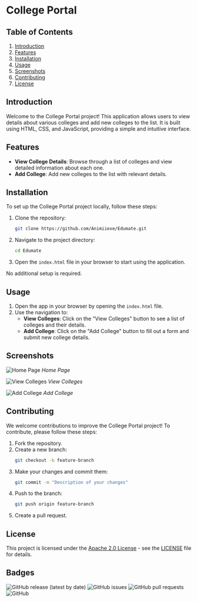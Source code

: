 # College Portal

## Table of Contents
1. [Introduction](#introduction)
2. [Features](#features)
3. [Installation](#installation)
4. [Usage](#usage)
5. [Screenshots](#screenshots)
6. [Contributing](#contributing)
7. [License](#license)

## Introduction
Welcome to the College Portal project! This application allows users to view details about various colleges and add new colleges to the list. It is built using HTML, CSS, and JavaScript, providing a simple and intuitive interface.

## Features
- **View College Details**: Browse through a list of colleges and view detailed information about each one.
- **Add College**: Add new colleges to the list with relevant details.

## Installation
To set up the College Portal project locally, follow these steps:

1. Clone the repository:
    ```sh
    git clone https://github.com/Animiiexe/Edumate.git
    ```

2. Navigate to the project directory:
    ```sh
    cd Edumate
    ```

3. Open the `index.html` file in your browser to start using the application.

No additional setup is required.

## Usage
1. Open the app in your browser by opening the `index.html` file.
2. Use the navigation to:
    - **View Colleges**: Click on the "View Colleges" button to see a list of colleges and their details.
    - **Add College**: Click on the "Add College" button to fill out a form and submit new college details.

## Screenshots
![Home Page](screenshots/home-page.png)
*Home Page*

![View Colleges](screenshots/view-colleges.png)
*View Colleges*

![Add College](screenshots/add-college.png)
*Add College*

## Contributing
We welcome contributions to improve the College Portal project! To contribute, please follow these steps:

1. Fork the repository.
2. Create a new branch:
    ```sh
    git checkout -b feature-branch
    ```
3. Make your changes and commit them:
    ```sh
    git commit -m "Description of your changes"
    ```
4. Push to the branch:
    ```sh
    git push origin feature-branch
    ```
5. Create a pull request.

## License
This project is licensed under the [Apache 2.0 License](LICENSE) - see the [LICENSE](LICENSE) file for details.

## Badges
![GitHub release (latest by date)](https://img.shields.io/github/v/release/Animiiexe/Edumate)
![GitHub issues](https://img.shields.io/github/issues/Animiiexe/Edumate)
![GitHub pull requests](https://img.shields.io/github/issues-pr/Animiiexe/Edumate)
![GitHub](https://img.shields.io/github/license/Animiiexe/Edumate)
